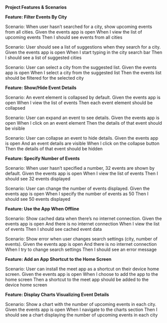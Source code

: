 
**Project Features & Scenarios**


**Feature: Filter Events By City**


  Scenario: When user hasn’t searched for a city, show upcoming events from all cities.
    Given the events app is open
    When I view the list of upcoming events
    Then I should see events from all cities

  Scenario: User should see a list of suggestions when they search for a city.
    Given the events app is open
    When I start typing in the city search bar
    Then I should see a list of suggested cities

  Scenario: User can select a city from the suggested list.
    Given the events app is open
    When I select a city from the suggested list
    Then the events list should be filtered for the selected city

**Feature: Show/Hide Event Details**

  Scenario: An event element is collapsed by default.
    Given the events app is open
    When I view the list of events
    Then each event element should be collapsed

  Scenario: User can expand an event to see details.
    Given the events app is open
    When I click on an event element
    Then the details of that event should be visible

  Scenario: User can collapse an event to hide details.
    Given the events app is open
    And an event details are visible
    When I click on the collapse button
    Then the details of that event should be hidden

**Feature: Specify Number of Events**

  Scenario: When user hasn’t specified a number, 32 events are shown by default.
    Given the events app is open
    When I view the list of events
    Then I should see 32 events displayed

  Scenario: User can change the number of events displayed.
    Given the events app is open
    When I specify the number of events as 50
    Then I should see 50 events displayed

**Feature: Use the App When Offline**

  Scenario: Show cached data when there’s no internet connection.
    Given the events app is open
    And there is no internet connection
    When I view the list of events
    Then I should see cached event data

  Scenario: Show error when user changes search settings (city, number of events).
    Given the events app is open
    And there is no internet connection
    When I try to change search settings
    Then I should see an error message

**Feature: Add an App Shortcut to the Home Screen**

  Scenario: User can install the meet app as a shortcut on their device home screen.
    Given the events app is open
    When I choose to add the app to the home screen
    Then a shortcut to the meet app should be added to the device home screen

**Feature: Display Charts Visualizing Event Details**

  Scenario: Show a chart with the number of upcoming events in each city.
    Given the events app is open
    When I navigate to the charts section
    Then I should see a chart displaying the number of upcoming events in each city
